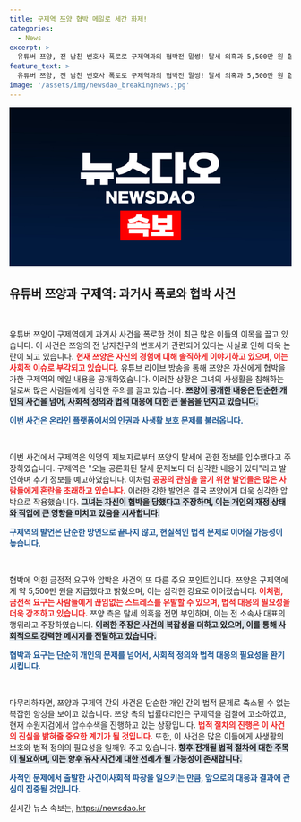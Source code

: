 ```yaml
---
title: 구제역 쯔양 협박 메일로 세간 화제!
categories:
  - News
excerpt: >
  유튜버 쯔양, 전 남친 변호사 폭로로 구제역과의 협박전 말썽! 탈세 의혹과 5,500만 원 협박 사실 공개. 법적 대응 시작, 과연 진실은? 클릭하고 확인하세요!
feature_text: >
  유튜버 쯔양, 전 남친 변호사 폭로로 구제역과의 협박전 말썽! 탈세 의혹과 5,500만 원 협박 사실 공개. 법적 대응 시작, 과연 진실은? 클릭하고 확인하세요!
image: '/assets/img/newsdao_breakingnews.jpg'
---
```


<p><img src="/assets/img/newsdao_breakingnews.jpg" alt="firstkoreanews 속보" /></p>

<h2 data-ke-size="size26">유튜버 쯔양과 구제역: 과거사 폭로와 협박 사건</h2>

<p data-ke-size="size16">&nbsp;</p>  

<p>유튜버 쯔양이 구제역에게 과거사 사건을 폭로한 것이 최근 많은 이들의 이목을 끌고 있습니다. 이 사건은 쯔양의 전 남자친구의 변호사가 관련되어 있다는 사실로 인해 더욱 논란이 되고 있습니다. <b><span style="color: #ee2323;">현재 쯔양은 자신의 경험에 대해 솔직하게 이야기하고 있으며, 이는 사회적 이슈로 부각되고 있습니다.</span></b> 유튜브 라이브 방송을 통해 쯔양은 자신에게 협박을 가한 구제역의 메일 내용을 공개하였습니다. 이러한 상황은 그녀의 사생활을 침해하는 일로써 많은 사람들에게 심각한 주의를 끌고 있습니다. <b><span style="background-color: #21538527;">쯔양이 공개한 내용은 단순한 개인의 사건을 넘어, 사회적 정의와 법적 대응에 대한 큰 물음을 던지고 있습니다.</span></b></p>

<p><b><span style="color: #1a5490;">이번 사건은 온라인 플랫폼에서의 인권과 사생활 보호 문제를 불러옵니다.</span></b></p>

<p data-ke-size="size16">&nbsp;</p>  

<p>이번 사건에서 구제역은 익명의 제보자로부터 쯔양의 탈세에 관한 정보를 입수했다고 주장하였습니다. 구제역은 "오늘 공론화된 탈세 문제보다 더 심각한 내용이 있다"라고 발언하며 추가 정보를 예고하였습니다. 이처럼 <b><span style="color: #ee2323;">공공의 관심을 끌기 위한 발언들은 많은 사람들에게 혼란을 초래하고 있습니다.</span></b> 이러한 강한 발언은 결국 쯔양에게 더욱 심각한 압박으로 작용했습니다. <b><span style="background-color: #21538527;">그녀는 자신이 협박을 당했다고 주장하며, 이는 개인의 재정 상태와 직업에 큰 영향을 미치고 있음을 시사합니다.</span></b></p>

<p><b><span style="color: #1a5490;">구제역의 발언은 단순한 망언으로 끝나지 않고, 현실적인 법적 문제로 이어질 가능성이 높습니다.</span></b></p>

<p data-ke-size="size16">&nbsp;</p>  

<p>협박에 의한 금전적 요구와 압박은 사건의 또 다른 주요 포인트입니다. 쯔양은 구제역에게 약 5,500만 원을 지급했다고 밝혔으며, 이는 심각한 강요로 이어졌습니다. <b><span style="color: #ee2323;">이처럼, 금전적 요구는 사람들에게 끊임없는 스트레스를 유발할 수 있으며, 법적 대응의 필요성을 더욱 강조하고 있습니다.</span></b> 쯔양 측은 탈세 의혹을 전면 부인하며, 이는 전 소속사 대표의 행위라고 주장하였습니다. <b><span style="background-color: #21538527;">이러한 주장은 사건의 복잡성을 더하고 있으며, 이를 통해 사회적으로 강력한 메시지를 전달하고 있습니다.</span></b></p>

<p><b><span style="color: #1a5490;">협박과 요구는 단순히 개인의 문제를 넘어서, 사회적 정의와 법적 대응의 필요성을 환기시킵니다.</span></b></p>

<p data-ke-size="size16">&nbsp;</p>  

<p>마무리하자면, 쯔양과 구제역 간의 사건은 단순한 개인 간의 법적 문제로 축소될 수 없는 복잡한 양상을 보이고 있습니다. 쯔양 측의 법률대리인은 구제역을 검찰에 고소하였고, 현재 수원지검에서 압수수색을 진행하고 있는 상황입니다. <b><span style="color: #ee2323;">법적 절차의 진행은 이 사건의 진실을 밝혀줄 중요한 계기가 될 것입니다.</span></b> 또한, 이 사건은 많은 이들에게 사생활의 보호와 법적 정의의 필요성을 일깨워 주고 있습니다. <b><span style="background-color: #21538527;">향후 전개될 법적 절차에 대한 주목이 필요하며, 이는 향후 유사 사건에 대한 선례가 될 가능성이 존재합니다.</span></b></p>

<p><b><span style="color: #1a5490;">사적인 문제에서 출발한 사건이사회적 파장을 일으키는 만큼, 앞으로의 대응과 결과에 관심이 집중될 것입니다.</span></b></p>
실시간 뉴스 속보는, <a href="https://newsdao.kr" rel="dofollow">https://newsdao.kr</a>


